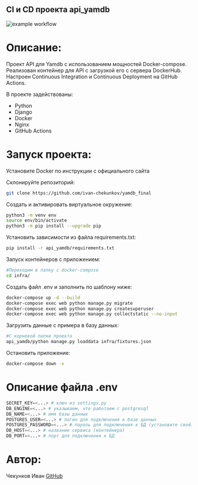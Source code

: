 ## CI и CD проекта api_yamdb
![example workflow](https://github.com/ivan-chekunkov/yamdb_final/actions/workflows/yamdb_workflow.yml/badge.svg)

# Описание:

Проект API для Yamdb с использованием мощностей Docker-compose. 
Реализован контейнер для API с загрузкой его с сервера DockerHub. 
Настроен Continuous Integration и Continuous Deployment на GitHub Actions.

В проекте задействованы:
- Python
- Django
- Docker
- Nginx
- GitHub Actions



# Запуск проекта:

Установите Docker по инструкции с официального сайта

Склонируйте репозиторий:

```bash
git clone https://github.com/ivan-chekunkov/yamdb_final
```

Cоздать и активировать виртуальное окружение:

```bash
python3 -m venv env
source env/bin/activate
python3 -m pip install --upgrade pip
```

Установить зависимости из файла requirements.txt:

```bash
pip install -r api_yamdb/requirements.txt
```

Запуск контейнеров с приложением:

```bash
#Переходим в папку с docker-compose
cd infra/
```

Создать файл .env и заполнить по шаблону ниже:

```bash
docker-compose up -d --build
docker-compose exec web python manage.py migrate
docker-compose exec web python manage.py createsuperuser
docker-compose exec web python manage.py collectstatic --no-input
```

Загрузить данные с примера в базу данных:

```bash
#С корневой папки проекта
api_yamdb/python manage.py loaddata infra/fixtures.json
```

Остановить приложение:

```bash
docker-compose down -v
```

# Описание файла .env

```python
SECRET_KEY=<...> # ключ из settings.py
DB_ENGINE=<...> # указываем, что работаем с postgresql
DB_NAME=<...> # имя базы данных
POSTGRES_USER=<...> # логин для подключения к базе данных
POSTGRES_PASSWORD=<...> # пароль для подключения к БД (установите свой)
DB_HOST=<...> # название сервиса (контейнера)
DB_PORT=<...> # порт для подключения к БД
```
# Автор: 

Чекунков Иван
[GitHub](https://github.com/ivan-chekunkov)